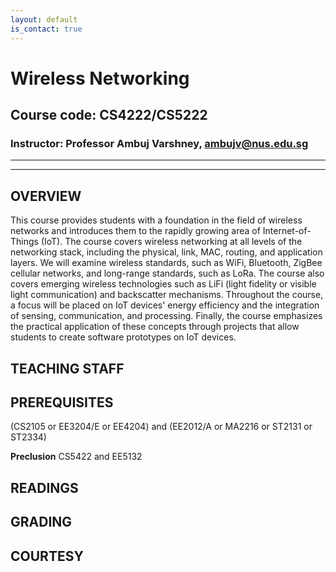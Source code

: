 ```yaml
---
layout: default
is_contact: true
---
```


# Wireless Networking  
## Course code: CS4222/CS5222  
### Instructor: Professor Ambuj Varshney, [ambujv@nus.edu.sg](mailto:ambujv@nus.edu.sg)     

----
****

## OVERVIEW  
This course provides students with a foundation in the field of wireless networks and introduces them to the rapidly growing area of Internet-of-Things (IoT). The course covers wireless networking at all levels of the networking stack, including the physical, link, MAC, routing, and application layers. We will examine wireless standards, such as WiFi, Bluetooth, ZigBee cellular networks, and long-range standards, such as LoRa. The course also covers emerging wireless technologies such as LiFi (light fidelity or visible light communication) and backscatter mechanisms. Throughout the course, a focus will be placed on IoT devices' energy efficiency and the integration of sensing, communication, and processing. Finally, the course emphasizes the practical application of these concepts through projects that allow students to create software prototypes on IoT devices.

## TEACHING STAFF


## PREREQUISITES  

(CS2105 or EE3204/E or EE4204) and (EE2012/A or MA2216 or ST2131 or ST2334)

**Preclusion** 
CS5422 and EE5132



## READINGS


## GRADING



## COURTESY
